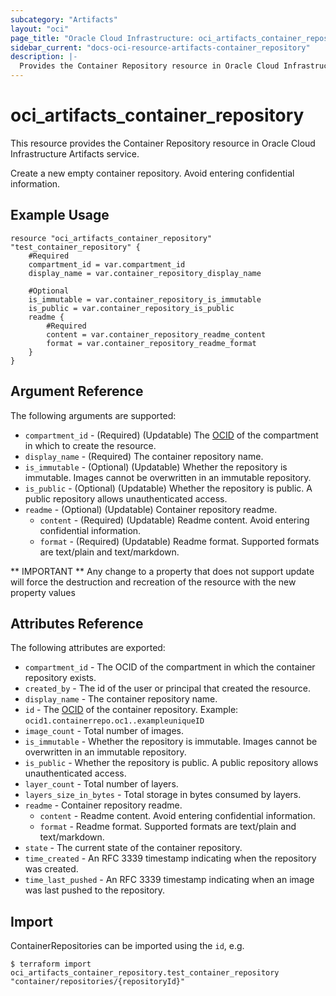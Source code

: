 ```yaml
---
subcategory: "Artifacts"
layout: "oci"
page_title: "Oracle Cloud Infrastructure: oci_artifacts_container_repository"
sidebar_current: "docs-oci-resource-artifacts-container_repository"
description: |-
  Provides the Container Repository resource in Oracle Cloud Infrastructure Artifacts service
---
```


# oci_artifacts_container_repository
This resource provides the Container Repository resource in Oracle Cloud Infrastructure Artifacts service.

Create a new empty container repository. Avoid entering confidential information.

## Example Usage

```hcl
resource "oci_artifacts_container_repository" "test_container_repository" {
	#Required
	compartment_id = var.compartment_id
	display_name = var.container_repository_display_name

	#Optional
	is_immutable = var.container_repository_is_immutable
	is_public = var.container_repository_is_public
	readme {
		#Required
		content = var.container_repository_readme_content
		format = var.container_repository_readme_format
	}
}
```

## Argument Reference

The following arguments are supported:

* `compartment_id` - (Required) (Updatable) The [OCID](https://docs.cloud.oracle.com/iaas/Content/General/Concepts/identifiers.htm) of the compartment in which to create the resource. 
* `display_name` - (Required) The container repository name.
* `is_immutable` - (Optional) (Updatable) Whether the repository is immutable. Images cannot be overwritten in an immutable repository.
* `is_public` - (Optional) (Updatable) Whether the repository is public. A public repository allows unauthenticated access.
* `readme` - (Optional) (Updatable) Container repository readme.
	* `content` - (Required) (Updatable) Readme content. Avoid entering confidential information.
	* `format` - (Required) (Updatable) Readme format. Supported formats are text/plain and text/markdown.


** IMPORTANT **
Any change to a property that does not support update will force the destruction and recreation of the resource with the new property values

## Attributes Reference

The following attributes are exported:

* `compartment_id` - The OCID of the compartment in which the container repository exists.
* `created_by` - The id of the user or principal that created the resource.
* `display_name` - The container repository name.
* `id` - The [OCID](https://docs.cloud.oracle.com/iaas/Content/General/Concepts/identifiers.htm) of the container repository.  Example: `ocid1.containerrepo.oc1..exampleuniqueID` 
* `image_count` - Total number of images.
* `is_immutable` - Whether the repository is immutable. Images cannot be overwritten in an immutable repository.
* `is_public` - Whether the repository is public. A public repository allows unauthenticated access.
* `layer_count` - Total number of layers.
* `layers_size_in_bytes` - Total storage in bytes consumed by layers.
* `readme` - Container repository readme.
	* `content` - Readme content. Avoid entering confidential information.
	* `format` - Readme format. Supported formats are text/plain and text/markdown.
* `state` - The current state of the container repository.
* `time_created` - An RFC 3339 timestamp indicating when the repository was created.
* `time_last_pushed` - An RFC 3339 timestamp indicating when an image was last pushed to the repository.

## Import

ContainerRepositories can be imported using the `id`, e.g.

```
$ terraform import oci_artifacts_container_repository.test_container_repository "container/repositories/{repositoryId}" 
```

